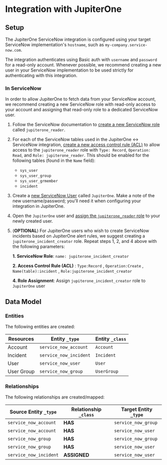 # Integration with JupiterOne

## Setup

The JupiterOne ServiceNow integration is configured using your target ServiceNow
implementation's `hostname`, such as `my-company.service-now.com`.

The integration authenticates using Basic auth with `username` and `password`
for a read-only account. Whenever possible, we recommend creating a new user in
your ServiceNow implementation to be used strictly for authenticating with this
integration.

### In ServiceNow

In order to allow JupiterOne to fetch data from your ServiceNow account, we
recommend creating a new ServiceNow role with read-only access to your account
and assigning that read-only role to a dedicated ServiceNow user.

1.  Follow the ServiceNow documentation to
    [create a new ServiceNow role](https://docs.servicenow.com/bundle/rome-platform-administration/page/administer/roles/task/t_CreateARole.html)
    called `jupiterone_reader`.

2.  For each of the ServiceNow tables used in the JupiterOne <-> ServiceNow
    integration,
    [create a new access control rule (ACL)](https://docs.servicenow.com/bundle/rome-it-service-management/page/product/change-management/task/t_CreateNewACL.html)
    to allow access to the `jupiterone_reader` role with `Type: Record`,
    `Operation: Read`, and `Role: jupiterone_reader`. This should be enabled for
    the following tables (found in the `Name` field):

    *   `sys_user`
    *   `sys_user_group`
    *   `sys_user_grmember`
    *   `incident`

3.  Create a
    [new ServiceNow User](https://docs.servicenow.com/bundle/rome-platform-administration/page/administer/users-and-groups/task/t_CreateAUser.html)
    called `JupiterOne`. Make a note of the new username/password; you'll need it
    when configuring your integration in JupiterOne.

4.  Open the `JupiterOne` user and
    [assign the `jupiterone_reader` role](https://docs.servicenow.com/bundle/rome-platform-administration/page/administer/users-and-groups/task/t_AssignARoleToAUser.html)
    to your newly created user.

5.  (**OPTIONAL**) For JupiterOne users who wish to create ServiceNow incidents
    based on JupiterOne alert rules, we suggest creating a
    `jupiterone_incident_creator` role. Repeat steps 1, 2, and 4 above with the
    following parameters:

    **1. ServiceNow Role**: `name: jupiterone_incident_creator`

    **2. Access Control Rule (ACL)** : `Type:Record` , `Operation:Create` ,
    `Name(table):incident` , `Role:jupiterone_incident_creator`

    **4. Role Assignment**: Assign `jupiterone_incident_creator` role to
    `JupiterOne` user

<!-- {J1_DOCUMENTATION_MARKER_START} -->

<!--
********************************************************************************
NOTE: ALL OF THE FOLLOWING DOCUMENTATION IS GENERATED USING THE
"j1-integration document" COMMAND. DO NOT EDIT BY HAND! PLEASE SEE THE DEVELOPER
DOCUMENTATION FOR USAGE INFORMATION:

https://github.com/JupiterOne/sdk/blob/master/docs/integrations/development.md
********************************************************************************
-->

## Data Model

### Entities

The following entities are created:

| Resources  | Entity `_type`         | Entity `_class` |
| ---------- | ---------------------- | --------------- |
| Account    | `service_now_account`  | `Account`       |
| Incident   | `service_now_incident` | `Incident`      |
| User       | `service_now_user`     | `User`          |
| User Group | `service_now_group`    | `UserGroup`     |

### Relationships

The following relationships are created/mapped:

| Source Entity `_type`  | Relationship `_class` | Target Entity `_type` |
| ---------------------- | --------------------- | --------------------- |
| `service_now_account`  | **HAS**               | `service_now_group`   |
| `service_now_account`  | **HAS**               | `service_now_user`    |
| `service_now_group`    | **HAS**               | `service_now_group`   |
| `service_now_group`    | **HAS**               | `service_now_user`    |
| `service_now_incident` | **ASSIGNED**          | `service_now_user`    |

<!--
********************************************************************************
END OF GENERATED DOCUMENTATION AFTER BELOW MARKER
********************************************************************************
-->

<!-- {J1_DOCUMENTATION_MARKER_END} -->
